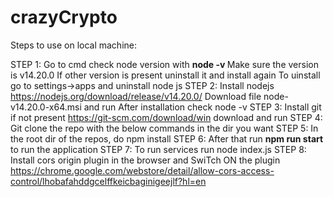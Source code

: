 # crazyCrypto

Steps to use on local machine:

STEP 1:
Go to cmd check node version with 
<b> node -v </b>
Make sure the version is  v14.20.0
If other version is present uninstall it and install again
To uinstall go to settings->apps and uninstall node js
STEP 2:
Install nodejs
https://nodejs.org/download/release/v14.20.0/
Download file node-v14.20.0-x64.msi  and run
After installation check node -v
STEP 3:
Install git  if not present https://git-scm.com/download/win download and run
STEP 4:
Git clone  the repo with the below commands in the dir you want
STEP 5:
In the root dir of the repos, do npm install
STEP 6:
After that run <b>npm run start </b> to run the application 
STEP 7:
To run services run node index.js
STEP 8:
Install cors origin plugin in the browser and SwiTch ON the plugin
https://chrome.google.com/webstore/detail/allow-cors-access-control/lhobafahddgcelffkeicbaginigeejlf?hl=en
